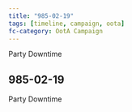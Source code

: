 ```yaml
---
title: "985-02-19"
tags: [timeline, campaign, oota]
fc-category: OotA Campaign
---
```

<span class='ob-timelines'
	data-date='985-02-19-00'
	data-title='Campaign: NAGA Adventures'
	data-class='orange'> Party Downtime </span>
## 985-02-19
Party Downtime
